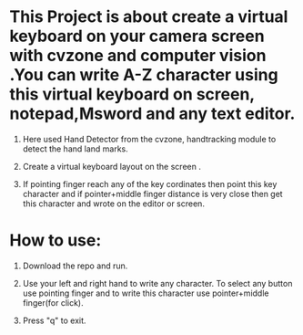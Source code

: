 # This Project is about create a virtual keyboard on your camera screen with cvzone and computer vision .You can write A-Z character using this virtual keyboard on screen, notepad,Msword and any text editor.

1. Here used Hand Detector from the cvzone, handtracking module to detect the hand land marks.

2. Create a virtual keyboard layout on the screen .

3. If pointing finger reach any of the key cordinates then point this key character and if pointer+middle finger distance is very close then get this character and wrote on the editor or screen. 

# How to use:

1. Download the repo and run.

2. Use your left and right hand to write any character. To select any button use pointing finger and to write this character use pointer+middle finger(for click).

3. Press "q" to exit.
